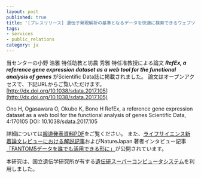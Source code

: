 ```yaml
---
layout: post
published: true
title: '[プレスリリース] 遺伝子発現解析の基準となるデータを快適に検索できるウェブツール「RefEx」を開発'
tags:
- services
- public_relations
category: ja
---
```


当センターの小野 浩雅 特任助教と坊農 秀雅 特任准教授による論文 ***RefEx, a reference gene expression dataset as a web tool for the functional analysis of genes*** がScientific Data誌に掲載されました。
論文はオープンアクセスで、下記URLからご覧いただけます。
[http://dx.doi.org/10.1038/sdata.2017.105](http://dx.doi.org/10.1038/sdata.2017.105)
 
Ono H, Ogasawara O, Okubo K, Bono H
RefEx, a reference gene expression dataset as a web tool for the functional analysis of genes
Scientific Data, 4:170105
DOI: 10.1038/sdata.2017.105
 
詳細については[報道発表資料PDF](https://dbcls.rois.ac.jp/PDF/20170830_RefEx_ROISformat_final3.pdf)をご覧ください。
また、[ライフサイエンス新着論文レビューにおける解説記事](https://first.lifesciencedb.jp/from_dbcls/e0002)およびNatureJapan 著者インタビュー記事 [「FANTOM5データを誰でも活用できる形に」](https://www.natureasia.com/ja-jp/scientificdata/papers-from-japan/fantom5)が公開されています。

 
本研究は、国立遺伝学研究所が有する[遺伝研スーパーコンピュータシステム](https://sc.ddbj.nig.ac.jp/)を利用しました。

